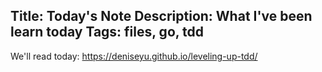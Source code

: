 Title: Today's Note
Description: What I've been learn today
Tags: files, go, tdd
---
We'll read today: https://deniseyu.github.io/leveling-up-tdd/